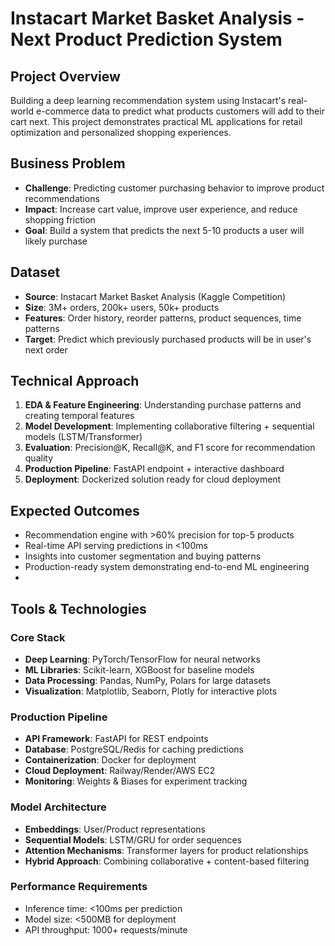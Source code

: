 # Instacart Market Basket Analysis - Next Product Prediction System

## Project Overview
Building a deep learning recommendation system using Instacart's real-world e-commerce data to predict what products customers will add to their cart next. This project demonstrates practical ML applications for retail optimization and personalized shopping experiences.

## Business Problem
- **Challenge**: Predicting customer purchasing behavior to improve product recommendations
- **Impact**: Increase cart value, improve user experience, and reduce shopping friction
- **Goal**: Build a system that predicts the next 5-10 products a user will likely purchase

## Dataset
- **Source**: Instacart Market Basket Analysis (Kaggle Competition)
- **Size**: 3M+ orders, 200k+ users, 50k+ products
- **Features**: Order history, reorder patterns, product sequences, time patterns
- **Target**: Predict which previously purchased products will be in user's next order

## Technical Approach
1. **EDA & Feature Engineering**: Understanding purchase patterns and creating temporal features
2. **Model Development**: Implementing collaborative filtering + sequential models (LSTM/Transformer)
3. **Evaluation**: Precision@K, Recall@K, and F1 score for recommendation quality
4. **Production Pipeline**: FastAPI endpoint + interactive dashboard
5. **Deployment**: Dockerized solution ready for cloud deployment

## Expected Outcomes
- Recommendation engine with >60% precision for top-5 products
- Real-time API serving predictions in <100ms
- Insights into customer segmentation and buying patterns
- Production-ready system demonstrating end-to-end ML engineering
- 
## Tools & Technologies

### Core Stack
- **Deep Learning**: PyTorch/TensorFlow for neural networks
- **ML Libraries**: Scikit-learn, XGBoost for baseline models
- **Data Processing**: Pandas, NumPy, Polars for large datasets
- **Visualization**: Matplotlib, Seaborn, Plotly for interactive plots

### Production Pipeline
- **API Framework**: FastAPI for REST endpoints
- **Database**: PostgreSQL/Redis for caching predictions
- **Containerization**: Docker for deployment
- **Cloud Deployment**: Railway/Render/AWS EC2
- **Monitoring**: Weights & Biases for experiment tracking

### Model Architecture
- **Embeddings**: User/Product representations
- **Sequential Models**: LSTM/GRU for order sequences
- **Attention Mechanisms**: Transformer layers for product relationships
- **Hybrid Approach**: Combining collaborative + content-based filtering

### Performance Requirements
- Inference time: <100ms per prediction
- Model size: <500MB for deployment
- API throughput: 1000+ requests/minute